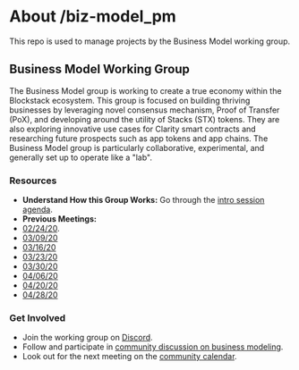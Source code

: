 # About /biz-model_pm
This repo is used to manage projects by the Business Model working group.

## Business Model Working Group
The Business Model group is working to create a true economy within the Blockstack ecosystem. This group is focused on building thriving businesses by leveraging novel consensus mechanism, Proof of Transfer (PoX), and developing around the utility of Stacks (STX) tokens. They are also exploring innovative use cases for Clarity smart contracts and researching future prospects such as app tokens and app chains. The Business Model group is particularly collaborative, experimental, and generally set up to operate like a "lab".

### Resources

- **Understand How this Group Works:** Go through the [intro session agenda](https://paper.dropbox.com/doc/Business-Model-Lab--Au_376lyZ_bEsL62y88rHIw1Ag-QoegfeEhDOMdaaTOFgydd).
- **Previous Meetings:**
- [02/24/20](https://paper.dropbox.com/doc/Business-Model-Lab--Au_376lyZ_bEsL62y88rHIw1Ag-QoegfeEhDOMdaaTOFgydd).
- [03/09/20](https://forum.blockstack.org/t/business-model-working-group-session-03-09-20/10490/9)
- [03/16/20](https://forum.blockstack.org/t/working-group-session-03-16-20/10526)
- [03/23/20](https://forum.blockstack.org/t/working-group-session-03-23-20/10550/4)
- [03/30/20](https://forum.blockstack.org/t/working-group-session-03-30-20/10577)
- [04/06/20](https://forum.blockstack.org/t/working-group-session-04-06-20/10640/3)
- [04/20/20](https://forum.blockstack.org/t/working-group-session-04-20-20/10696)
- [04/28/20](https://forum.blockstack.org/t/working-group-session-04-28-20/10741)

### Get Involved
- Join the working group on [Discord](https://discord.gg/3777ANS).
- Follow and participate in [community discussion on business modeling](https://forum.blockstack.org/c/Working-Groups/Business-Model).
- Look out for the next meeting on the [community calendar](https://community.blockstack.org/events#categories=70427&start_date=2020-02-24&view=stream&range=events&events=20&end_date=2020-12-31).
